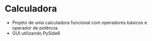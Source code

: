 # Calculadora
- Projeto de uma calculadora funcional com operadores básicos e operador de potência.
- GUI utilizando PySide6

